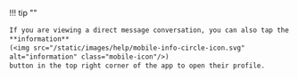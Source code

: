 !!! tip ""

    If you are viewing a direct message conversation, you can also tap the
    **information**
    (<img src="/static/images/help/mobile-info-circle-icon.svg" alt="information" class="mobile-icon"/>)
    button in the top right corner of the app to open their profile.
